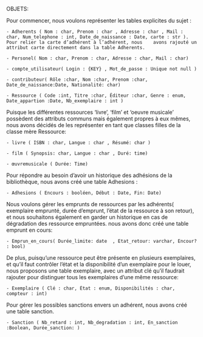 OBJETS:
 
Pour commencer, nous voulons représenter les tables explicites du sujet : 

    - Adherents ( Nom : char, Prenom : char , Adresse : char , Mail : char, Num_telephone : int, Date_de_naissance : Date, carte : str ). Pour relier la carte d’adhérent à l’adhérent, nous 	avons rajouté un attribut carte directement dans la table Adherents.

    - Personel( Nom : char, Prenom : char, Adresse : char, Mail : char)
    
    - compte_utilisateur( Login : {KEY} , Mot_de_passe : Unique not null )

    - contributeur( Rôle :char, Nom :char, Prenom :char, Date_de_naissance:Date, Nationalité: char)
   
    - Ressource ( Code :int, Titre :char, Éditeur :char, Genre : enum, Date_appartion :Date, Nb_exemplaire : int )


Puisque les différentes ressources ‘livre’, ‘film’ et ‘oeuvre musicale’ possèdent des attributs communs mais également propres à eux mêmes, nous avons décidés de les représenter en tant que classes filles de la classe mère Ressource:

	- livre ( ISBN : char, Langue : char , Résumé: char )

	- film ( Synopsis: char, Langue : char , Duré: time) 

	- œuvremusicale ( Durée: Time)
	
Pour répondre au besoin d’avoir un historique des adhésions de la bibliothèque, nous avons créé une table Adhesions : 

	- Adhesions ( Encours : booléen, Début : Date, Fin: Date)

Nous voulons gérer les emprunts de ressources par les adhérents( exemplaire emprunté, durée d’emprunt, l’état de la ressource à son retour), et nous souhaitons également en garder un historique en cas de dégradation des ressource empruntées. nous avons donc créé une table emprunt en cours:   

    - Emprun_en_cours( Durée_limite: date  , Etat_retour: varchar, Encour? : bool)

De plus, puisqu’une ressource peut être présente en plusieurs exemplaires, et qu’il faut contrôler l’état et la disponibilité d’un exemplaire pour le louer, nous proposons une table exemplaire, avec un attribut clé qu’il faudrait rajouter pour distinguer tous les exemplaires d’une même ressource: 

    - Exemplaire ( Clé : char, État : enum, Disponibilités : char, compteur : int)

Pour gérer les possibles sanctions envers un adhérent, nous avons créé une table sanction.

	- Sanction ( Nb_retard : int, Nb_degradation : int, En_sanction :Boolean, Durée_sanction: )

